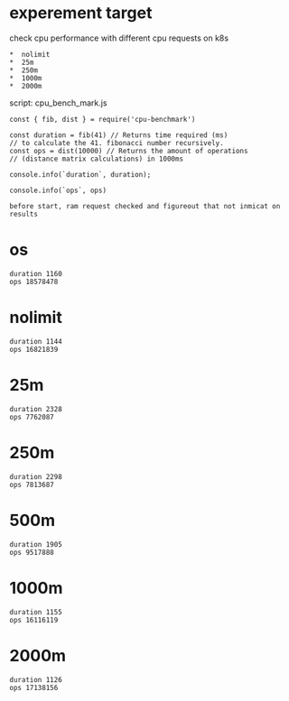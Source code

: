 # experement target
check cpu performance with different cpu requests on k8s 

    *  nolimit
    *  25m
    *  250m
    *  1000m
    *  2000m

script: cpu_bench_mark.js
```
const { fib, dist } = require('cpu-benchmark')
 
const duration = fib(41) // Returns time required (ms) 
// to calculate the 41. fibonacci number recursively.
const ops = dist(10000) // Returns the amount of operations 
// (distance matrix calculations) in 1000ms

console.info(`duration`, duration);

console.info(`ops`, ops)
```

`before start, ram request checked and figureout that not inmicat on results`

# os

```
duration 1160
ops 18578478
```

# nolimit

```
duration 1144
ops 16821839
```

# 25m

```
duration 2328
ops 7762087
```


# 250m

```
duration 2298
ops 7813687
```


# 500m

```
duration 1905
ops 9517888
```


# 1000m

```
duration 1155
ops 16116119
```


# 2000m

```
duration 1126
ops 17138156
```
